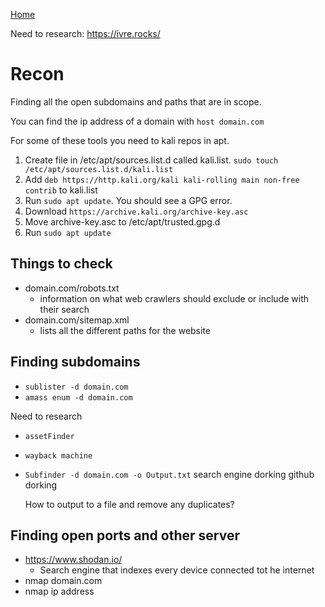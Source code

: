 <!--
 * This file is part of RS Cheat Sheets.
 *
 * RS Cheat Sheets is free software: you can redistribute it and/or modify
 * it under the terms of the GNU General Public License as published by
 * the Free Software Foundation, either version 3 of the License, or
 * (at your option) any later version.
 *
 * RS Cheat Sheets is distributed in the hope that it will be useful,
 * but WITHOUT ANY WARRANTY; without even the implied warranty of
 * MERCHANTABILITY or FITNESS FOR A PARTICULAR PURPOSE.  See the
 * GNU General Public License for more details.
 *
 * You should have received a copy of the GNU General Public License
 * along with RS Cheat Sheets. If not, see <https://www.gnu.org/licenses/>.
 */
-->

[Home](../README.md)

Need to research:
https://ivre.rocks/

# Recon
Finding all the open subdomains and paths that are in scope.

You can find the ip address of a domain with `host domain.com`

For some of these tools you need to kali repos in apt.
1. Create file in /etc/apt/sources.list.d called kali.list. `sudo touch /etc/apt/sources.list.d/kali.list`
1. Add `deb https://http.kali.org/kali kali-rolling main non-free contrib` to kali.list
1. Run `sudo apt update`. You should see a GPG error.
1. Download `https://archive.kali.org/archive-key.asc`
1. Move archive-key.asc to /etc/apt/trusted.gpg.d
1. Run `sudo apt update`

## Things to check
- domain.com/robots.txt
	- information on what web crawlers should exclude or include with their search
- domain.com/sitemap.xml
	- lists all the different paths for the website

## Finding subdomains
- `sublister -d domain.com`
- `amass enum -d domain.com`

Need to research
- `assetFinder`
-	`wayback machine`
- `Subfinder -d domain.com -o Output.txt`
	search engine dorking
	github dorking

	How to output to a file and remove any duplicates?

## Finding open ports and other server
- https://www.shodan.io/
	- Search engine that indexes every device connected tot he internet
- nmap domain.com
- nmap ip address